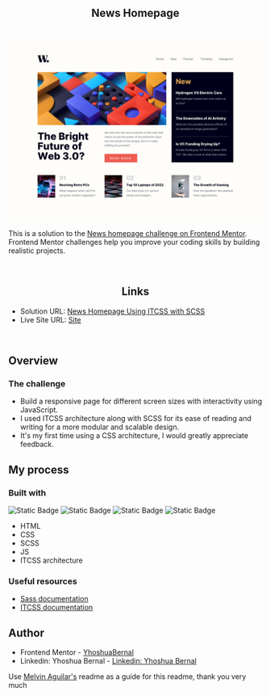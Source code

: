 <div align="center">
  <h2 align="center">News Homepage</h2>
</div>

#

<div align="center">

![](./design/desktop-design.jpg)

</div>

This is a solution to the [News homepage challenge on Frontend Mentor](https://www.frontendmentor.io/challenges/news-homepage-H6SWTa1MFl/hub). Frontend Mentor challenges help you improve your coding skills by building realistic projects.

<br>

<h2 align="center">Links</h2>

- Solution URL: [News Homepage Using ITCSS with SCSS](https://www.frontendmentor.io/solutions/rest-countries-api-nextjs-and-server-actions-typescript-tailwind-n98Q5eaqNz)
- Live Site URL: [Site](https://rest-countries-hdez.vercel.app/)

<br>

## Overview

### The challenge

- Build a responsive page for different screen sizes with interactivity using JavaScript.
- I used ITCSS architecture along with SCSS for its ease of reading and writing for a more modular and scalable design.
- It's my first time using a CSS architecture, I would greatly appreciate feedback.

## My process

### Built with

<!-- Bagdes -->

![Static Badge](https://img.shields.io/badge/HTML-%23E34F26?style=for-the-badge&logo=html5&logoColor=white)
![Static Badge](https://img.shields.io/badge/SASS-%23CC6699?style=for-the-badge&logo=sass&logoColor=white)
![Static Badge](https://img.shields.io/badge/CSS-%231572B6?style=for-the-badge&logo=css3&logoColor=white)
![Static Badge](https://img.shields.io/badge/JS-%23F7DF1E?style=for-the-badge&logo=JS&logoColor=white)

- HTML
- CSS
- SCSS
- JS
- ITCSS architecture

### Useful resources

- [Sass documentation](https://sass-lang.com/documentation/)
- [ITCSS documentation](https://www.xfive.co/blog/itcss-scalable-maintainable-css-architecture/)

## Author

- Frontend Mentor - [YhoshuaBernal](https://www.frontendmentor.io/profile/YhoshuaBernal)
- Linkedin: Yhoshua Bernal - [Linkedin: Yhoshua Bernal](https://www.linkedin.com/in/yhoshua-bernal-9092432b6/)

Use [Melvin Aguilar's](https://github.com/MelvinAguilar) readme as a guide for this readme, thank you very much
